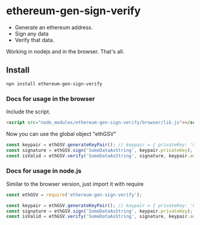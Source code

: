# ethereum-gen-sign-verify

* Generate an ethereum address.
* Sign any data
* Verify that data.

Working in nodejs and in the browser. That's all.

## Install

```
npn install ethereum-gen-sign-verify
```

### Docs for usage in the browser

Include the script.
``` html
<script src="node_modules/ethereum-gen-sign-verify/browser/lib.js"></script>
``` 
Now you can use the global object "ethGSV"
``` js
const keypair = ethGSV.generateKeyPair(); // keypair = { privateKey: '0xe3888eaa8bc6...', publicKey: '0xc1b8e4d...', address: '0xb24f93212....' }
const signature = ethGSV.sign('SomeDataAsString', keypair.privateKey); // signature = { r: '0x14aedb650....', s: '0x4a9aa9d436....', v: 27 }
const isValid = ethGSV.verify('SomeDataAsString', signature, keypair.address); // isValid = true
```

### Docs for usage in node.js

Similar to the browser version, just import it with require
``` js
const ethGSV = require('ethereum-gen-sign-verify');

const keypair = ethGSV.generateKeyPair(); // keypair = { privateKey: '0xe3888eaa8bc6...', publicKey: '0xc1b8e4d...', address: '0xb24f93212....' }
const signature = ethGSV.sign('SomeDataAsString', keypair.privateKey); // signature = { r: '0x14aedb650....', s: '0x4a9aa9d436....', v: 27 }
const isValid = ethGSV.verify('SomeDataAsString', signature, keypair.address); // isValid = true
```